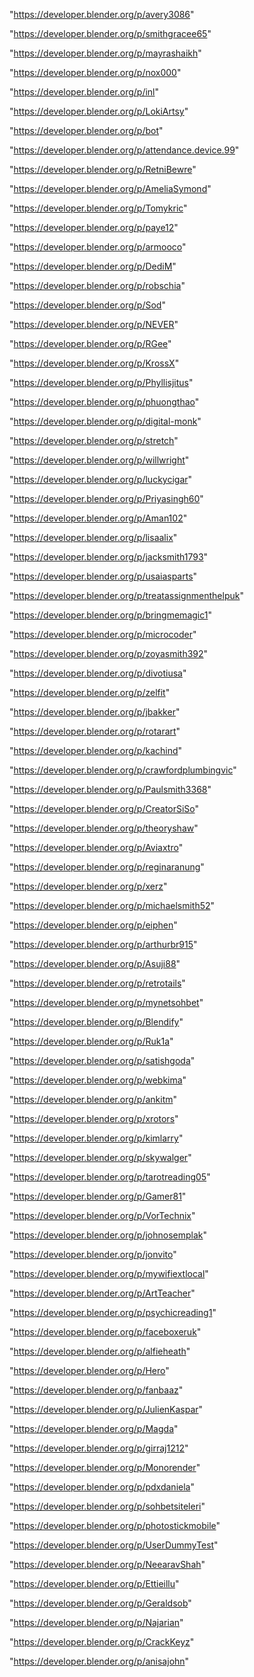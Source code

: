 "https://developer.blender.org/p/avery3086"

"https://developer.blender.org/p/smithgracee65"

"https://developer.blender.org/p/mayrashaikh"

"https://developer.blender.org/p/nox000"

"https://developer.blender.org/p/inl"

"https://developer.blender.org/p/LokiArtsy"

"https://developer.blender.org/p/bot"

"https://developer.blender.org/p/attendance.device.99"

"https://developer.blender.org/p/RetniBewre"

"https://developer.blender.org/p/AmeliaSymond"

"https://developer.blender.org/p/Tomykric"

"https://developer.blender.org/p/paye12"

"https://developer.blender.org/p/armooco"

"https://developer.blender.org/p/DediM"

"https://developer.blender.org/p/robschia"

"https://developer.blender.org/p/Sod"

"https://developer.blender.org/p/NEVER"

"https://developer.blender.org/p/RGee"

"https://developer.blender.org/p/KrossX"

"https://developer.blender.org/p/Phyllisjitus"

"https://developer.blender.org/p/phuongthao"

"https://developer.blender.org/p/digital-monk"

"https://developer.blender.org/p/stretch"

"https://developer.blender.org/p/willwright"

"https://developer.blender.org/p/luckycigar"

"https://developer.blender.org/p/Priyasingh60"

"https://developer.blender.org/p/Aman102"

"https://developer.blender.org/p/lisaalix"

"https://developer.blender.org/p/jacksmith1793"

"https://developer.blender.org/p/usaiasparts"

"https://developer.blender.org/p/treatassignmenthelpuk"

"https://developer.blender.org/p/bringmemagic1"

"https://developer.blender.org/p/microcoder"

"https://developer.blender.org/p/zoyasmith392"

"https://developer.blender.org/p/divotiusa"

"https://developer.blender.org/p/zelfit"

"https://developer.blender.org/p/jbakker"

"https://developer.blender.org/p/rotarart"

"https://developer.blender.org/p/kachind"

"https://developer.blender.org/p/crawfordplumbingvic"

"https://developer.blender.org/p/Paulsmith3368"

"https://developer.blender.org/p/CreatorSiSo"

"https://developer.blender.org/p/theoryshaw"

"https://developer.blender.org/p/Aviaxtro"

"https://developer.blender.org/p/reginaranung"

"https://developer.blender.org/p/xerz"

"https://developer.blender.org/p/michaelsmith52"

"https://developer.blender.org/p/eiphen"

"https://developer.blender.org/p/arthurbr915"

"https://developer.blender.org/p/Asuji88"

"https://developer.blender.org/p/retrotails"

"https://developer.blender.org/p/mynetsohbet"

"https://developer.blender.org/p/Blendify"

"https://developer.blender.org/p/Ruk1a"

"https://developer.blender.org/p/satishgoda"

"https://developer.blender.org/p/webkima"

"https://developer.blender.org/p/ankitm"

"https://developer.blender.org/p/xrotors"

"https://developer.blender.org/p/kimlarry"

"https://developer.blender.org/p/skywalger"

"https://developer.blender.org/p/tarotreading05"

"https://developer.blender.org/p/Gamer81"

"https://developer.blender.org/p/VorTechnix"

"https://developer.blender.org/p/johnosemplak"

"https://developer.blender.org/p/jonvito"

"https://developer.blender.org/p/mywifiextlocal"

"https://developer.blender.org/p/ArtTeacher"

"https://developer.blender.org/p/psychicreading1"

"https://developer.blender.org/p/faceboxeruk"

"https://developer.blender.org/p/alfieheath"

"https://developer.blender.org/p/Hero"

"https://developer.blender.org/p/fanbaaz"

"https://developer.blender.org/p/JulienKaspar"

"https://developer.blender.org/p/Magda"

"https://developer.blender.org/p/girraj1212"

"https://developer.blender.org/p/Monorender"

"https://developer.blender.org/p/pdxdaniela"

"https://developer.blender.org/p/sohbetsiteleri"

"https://developer.blender.org/p/photostickmobile"

"https://developer.blender.org/p/UserDummyTest"

"https://developer.blender.org/p/NeearavShah"

"https://developer.blender.org/p/Ettieillu"

"https://developer.blender.org/p/Geraldsob"

"https://developer.blender.org/p/Najarian"

"https://developer.blender.org/p/CrackKeyz"

"https://developer.blender.org/p/anisajohn"


 
 
